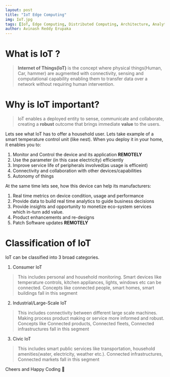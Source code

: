 ```yaml
---
layout: post
title: "IoT Edge Computing"
img: IoT.jpg
tags: [IoT, Edge Computing, Distributed Computing, Architecture, Analytics, Monitoring, Sensors, Connected Systems]
author: Avinash Reddy Erupaka
---
```


# What is IoT ?

>**Internet of Things(IoT)** is the concept where physical things(Human, Car, hammer) are augmented with connectivity, sensing and computational capability enabling them to transfer data over a network without requiring human intervention.

# Why is IoT important?

>IoT enables a deployed entity to sense, communicate and collaborate, creating a **robust** outcome that brings immediate **value** to the users.

Lets see what IoT has to offer a household user. Lets take example of a smart temperature control unit (like nest). When you deploy it in your home, it enables you to:

1. Monitor and Control the device and its application **REMOTELY**
2. Use the parameter (in this case electricity) efficiently
3. Improve service life of peripherals involved(as usage is efficeint)
4. Connectivity and collaboration with other devices/capabilities
5. Autonomy of things

At the same time lets see, how this device can help its manufacturers:

1. Real time metrics on device condition, usage and performance
2. Provide data to build real time analytics to guide business decisions
3. Provide insights and opportunity to monetize eco-system services which in-turn add value.
4. Product enhancements and re-designs
5. Patch Software updates **REMOTELY**

# Classification of IoT

IoT can be classified into 3 broad categories.

1. Consumer IoT

> This includes personal and household monitoring. Smart devices like temperature controls, kitchen appliances, lights, windows etc can be connected. Concepts like connected people, smart homes, smart buildings fall in this segment

2. Industrial/Large-Scale IoT

> This includes connectivity between different large scale machines. Making process product making or service more informed and robust. Concepts like Connected products, Connected fleets, Connected infrastructures fall in this segment

3. Civic IoT

> This includes smart public services like transportation, household amenities(water, electricity, weather etc.).
Connected infrastructures, Connected markets fall in this segment

Cheers and Happy Coding 🤘
